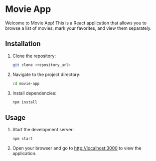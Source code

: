# Movie App

Welcome to Movie App! This is a React application that allows you to browse a list of movies, mark your favorites, and view them separately.

## Installation

1. Clone the repository:

    ```bash
    git clone <repository_url>
    ```

2. Navigate to the project directory:

    ```bash
    cd movie-app
    ```

3. Install dependencies:

    ```bash
    npm install
    ```

## Usage

1. Start the development server:

    ```bash
    npm start
    ```

2. Open your browser and go to [http://localhost:3000](http://localhost:3000) to view the application.




